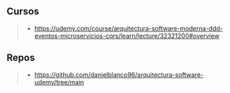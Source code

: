 ## Cursos
>- https://udemy.com/course/arquitectura-software-moderna-ddd-eventos-microservicios-cqrs/learn/lecture/32321200#overview

## Repos
>- https://github.com/danielblanco96/arquitectura-software-udemy/tree/main